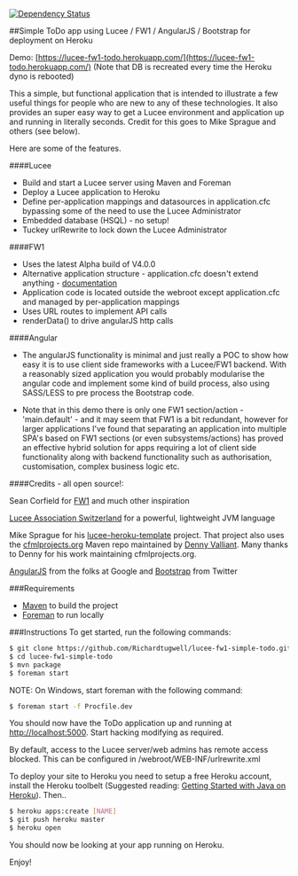 [![Dependency Status](https://www.versioneye.com/user/projects/55a9c89e306535002000016f/badge.svg?style=flat)](https://www.versioneye.com/user/projects/55a9c89e306535002000016f)

##Simple ToDo app using Lucee / FW1 / AngularJS / Bootstrap for deployment on Heroku

Demo: [https://lucee-fw1-todo.herokuapp.com/](https://lucee-fw1-todo.herokuapp.com/) (Note that DB is recreated every time the Heroku dyno is rebooted)

This a simple, but functional application that is intended to illustrate a few useful things for people who are new to any of these technologies. It also provides an super easy way to get a Lucee environment and application up and running in literally seconds. Credit for this goes to Mike Sprague and others (see below). 

Here are some of the features.

####Lucee

* Build and start a Lucee server using Maven and Foreman
* Deploy a Lucee application to Heroku
* Define per-application mappings and datasources in application.cfc bypassing some of the need to use the Lucee Administrator
* Embedded database (HSQL) - no setup!
* Tuckey urlRewrite to lock down the Lucee Administrator

####FW1

* Uses the latest Alpha build of V4.0.0
* Alternative application structure - application.cfc doesn't extend anything -  [documentation](http://framework-one.github.io/documentation/developing-applications.html#alternative-application-structure)
* Application code is located outside the webroot except application.cfc and managed by per-application mappings
* Uses URL routes to implement API calls
* renderData() to drive angularJS http calls

####Angular

* The angularJS functionality is minimal and just really a POC to show how easy it is to use client side frameworks with a Lucee/FW1 backend. With a reasonably sized application you would probably modularise the angular code and implement some kind of build process, also using SASS/LESS to pre process the Bootstrap code.

* Note that in this demo there is only one FW1 section/action - 'main.default' - and it may seem that FW1 is a bit redundant, however for larger applications I've found that separating an application into multiple SPA's based on FW1 sections (or even subsystems/actions) has proved an effective hybrid solution for apps requiring a lot of client side functionality along with backend functionality such as authorisation, customisation, complex business logic etc.

####Credits - all open source!:

Sean Corfield for [FW1](http://framework-one.github.io/) and much other inspiration

[Lucee Association Switzerland](http://lucee.org/) for a powerful, lightweight JVM language

Mike Sprague for his [lucee-heroku-template](https://github.com/writecodedrinkcoffee/lucee-heroku-template) project. That project also uses the [cfmlprojects.org](http://cfmlprojects.org/artifacts/org/lucee/) Maven repo maintained by [Denny Valliant](https://github.com/denuno). Many thanks to Denny for his work maintaining cfmlprojects.org.

[AngularJS](https://angularjs.org/) from the folks at Google and [Bootstrap](http://getbootstrap.com/) from Twitter

###Requirements
* [Maven](http://maven.apache.org/) to build the project
* [Foreman](https://github.com/ddollar/foreman) to run locally

###Instructions
To get started, run the following commands:

```bash
$ git clone https://github.com/Richardtugwell/lucee-fw1-simple-todo.git
$ cd lucee-fw1-simple-todo
$ mvn package
$ foreman start
```
NOTE: On Windows, start foreman with the following command:
```bash
$ foreman start -f Procfile.dev
```

You should now have the ToDo application up and running at [http://localhost:5000](http://localhost:5000).
Start hacking modifying as required.

By default, access to the Lucee server/web admins has remote access blocked. This can be
configured in /webroot/WEB-INF/urlrewrite.xml

To deploy your site to Heroku you need to setup a free Heroku account, install the Heroku toolbelt (Suggested reading: [Getting Started with Java on Heroku](https://devcenter.heroku.com/articles/getting-started-with-java)). Then..

```bash
$ heroku apps:create [NAME]
$ git push heroku master
$ heroku open
```

You should now be looking at your app running on Heroku.

Enjoy!
